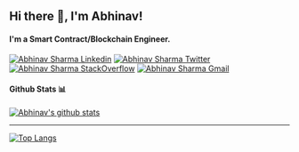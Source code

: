 ## Hi there 👋, I'm Abhinav!

#### I'm a Smart Contract/Blockchain Engineer.
   
[![Abhinav Sharma Linkedin](https://img.shields.io/badge/LinkedIn-0077B5?style=for-the-badge&logo=linkedin&logoColor=white)](https://www.linkedin.com/in/abhinav-sharma-22396299)
[![Abhinav Sharma Twitter](https://img.shields.io/badge/X_Profile-000000?style=for-the-badge&logo=x&logoColor=white)](https://x.com/AbhiSharma_003)
[![Abhinav Sharma StackOverflow](https://img.shields.io/badge/StackOverflow-F48024?style=for-the-badge&logo=stackoverflow&logoColor=white)](https://stackoverflow.com/users/22000699/solblaze)
[![Abhinav Sharma Gmail](https://img.shields.io/badge/Gmail-D14836?style=for-the-badge&logo=gmail&logoColor=white)](mailto:abhi5237@gmail.com)

#### Github Stats 📊

[![Abhinav's github stats](https://github-readme-stats.vercel.app/api?username=AbhiSharma1210&theme=vision-friendly-dark&show_icons=true)](https://github.com/anuraghazra/github-readme-stats)

---

[![Top Langs](https://github-readme-stats.vercel.app/api/top-langs/?username=AbhiSharma1210&theme=vision-friendly-dark&show_icons=true)](https://github.com/anuraghazra/github-readme-stats)
